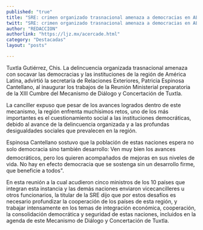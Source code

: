```yaml
---
published: "true"
title: "SRE: crimen organizado trasnacional amenaza a democracias en AL"
twitt: "SRE: crimen organizado trasnacional amenaza a democracias en AL"
author: "REDACCION"
authorlink: "https://ljz.mx/acercade.html"
category: "Destacadas"
layout: "posts"

---
```



  Tuxtla Gutiérrez, Chis. La delincuencia organizada trasnacional amenaza con socavar las democracias y las instituciones de la región de América Latina, advirtió la secretaría de Relaciones Exteriores, Patricia Espinosa Cantellano, al inaugurar los trabajos de la Reunión Ministerial preparatoria de la XIII Cumbre del Mecanismo de Diálogo y Concertación de Tuxtla.



  La canciller expuso que pesar de los avances logrados dentro de este mecanismo, la región enfrenta muchísimos retos, uno de los más importantes es el cuestionamiento social a las instituciones democráticas, debido al avance de la delincuencia organizada y a las profundas desigualdades sociales que prevalecen en la región.



  Espinosa Cantellano sostuvo que la población de estas naciones espera no solo democracia sino también desarrollo: Ven muy bien los avances democráticos, pero los quieren acompañados de mejoras en sus niveles de vida. No hay en efecto democracia que se sostenga sin un desarrollo firme, que beneficie a todos".



  En esta reunión a la cual acudieron cinco ministros de los 10 países que integran esta instancia y las demás naciones enviaron vicecancilleres u otros funcionarios, la titular de la SRE dijo que por estos desafíos es necesario profundizar la cooperación de los países de esta región, y trabajar intensamente en los temas de integración económica, cooperación, la consolidación democrática y seguridad de estas naciones, incluidos en la agenda de este Mecanismo de Diálogo y Concertación de Tuxtla.

